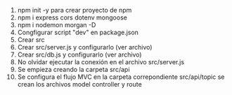 1. npm init -y para crear proyecto de npm
2. npm i express cors dotenv mongoose
3. npm i nodemon morgan -D
4. Congfigurar script "dev" en package.json
5. Crear src
6. Crear src/server.js y configurarlo (ver archivo)
7. Crear src/db.js y configurarlo (ver archivo)
8. No olvidar ejecutar la conexión en el archivo src/server.js
9. Se empieza creando la carpeta src/api
10. Se configura el flujo MVC en la carpeta correpondiente src/api/topic
se crean los archivos model controller y route